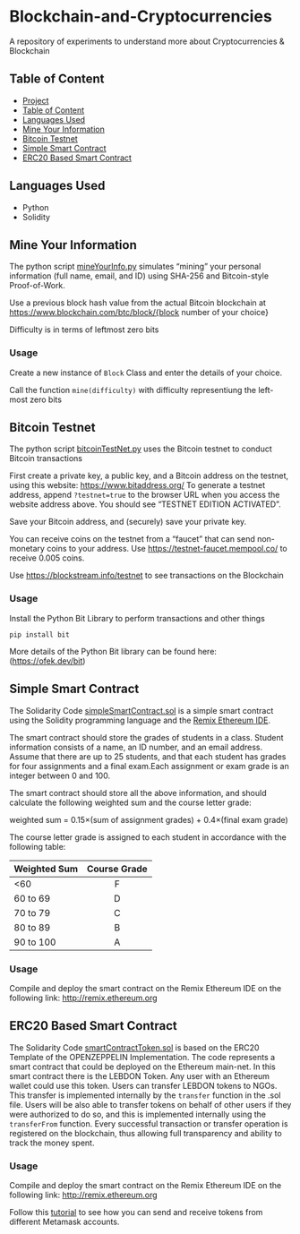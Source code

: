 # Blockchain-and-Cryptocurrencies
A repository of experiments to understand more about Cryptocurrencies & Blockchain

## Table of Content
- [Project](#blockchain-and-cryptocurrencies)
- [Table of Content](table-of-content)
- [Languages Used](#languages-used)
- [Mine Your Information](#mine-your-information)
- [Bitcoin Testnet](#bitcoin-testnet)
- [Simple Smart Contract](#simple-smart-contract)
- [ERC20 Based Smart Contract](erc20-based-smart-contract)

## Languages Used
* Python
* Solidity

## Mine Your Information
The python script [mineYourInfo.py](https://github.com/maarouf-yassine/Blockchain-and-Cryptocurrencies/blob/main/mineYourInfo.py) simulates “mining” your personal information (full name, email, 
and ID) using SHA-256 and Bitcoin-style Proof-of-Work.

Use a previous block hash value from the actual Bitcoin blockchain at https://www.blockchain.com/btc/block/{block number of your choice}

Difficulty is in terms of leftmost zero bits

### Usage
Create a new instance of `Block` Class and enter the details of your choice.

Call the function `mine(difficulty)` with difficulty representiung the left-most zero bits

## Bitcoin Testnet
The python script [bitcoinTestNet.py](https://github.com/maarouf-yassine/Blockchain-and-Cryptocurrencies/blob/main/bitcoinTestNet.py) uses the Bitcoin testnet to conduct Bitcoin transactions

First create a private key, a public key, and a Bitcoin address on the testnet, using this website: https://www.bitaddress.org/
To generate a testnet address, append `?testnet=true` to the browser URL when you access the website address above. You should see “TESTNET EDITION ACTIVATED”.

Save your Bitcoin address, and (securely) save your private key.

You can receive coins on the testnet from a “faucet” that can send non-monetary coins to your address. Use https://testnet-faucet.mempool.co/ to receive 0.005 coins.

Use https://blockstream.info/testnet to see transactions on the Blockchain

### Usage
Install the Python Bit Library to perform transactions and other things
```
pip install bit
```

More details of  the Python Bit library can be found here: (https://ofek.dev/bit)

## Simple Smart Contract
The Solidarity Code [simpleSmartContract.sol](https://github.com/maarouf-yassine/Blockchain-and-Cryptocurrencies/blob/main/simpleSmartContract.sol) is a simple smart contract using the Solidity programming language and the [Remix Ethereum IDE](http://remix.ethereum.org/).

The smart contract should store the grades of students in a class. Student information consists of a name, an ID number, and an email address. Assume that there are up to 25 students, and that each student has grades for four assignments and a final exam.Each assignment or exam grade is an integer between 0 and 100.

The smart contract should store all the above information, and should calculate the following weighted sum and the course letter grade:

weighted sum = 0.15×(sum of assignment grades) + 0.4×(final exam grade)

The course letter grade is assigned to each student in accordance with the following table:

| Weighted Sum  | Course Grade  |
| ------------- |:-------------:|
| <60           | F             |
| 60 to 69      | D             |
| 70 to 79      | C             |
| 80 to 89      | B             |
| 90 to 100     | A             |

### Usage
Compile and deploy the smart contract on the Remix Ethereum IDE on the following link: http://remix.ethereum.org

## ERC20 Based Smart Contract
The Solidarity Code [smartContractToken.sol](https://github.com/maarouf-yassine/Blockchain-and-Cryptocurrencies/blob/main/smartContractToken.sol) is based on the ERC20 Template of the OPENZEPPELIN Implementation. The code represents a smart contract that could be deployed on the Ethereum main-net. In this smart contract there is the LEBDON Token. 
Any user with an Ethereum wallet could use this token. Users can transfer LEBDON tokens to NGOs. This transfer is implemented internally by the `transfer` function in the .sol file. Users will be also 
able to transfer tokens on behalf of other users if they were authorized to do so, and this is implemented internally using the `transferFrom` function. 
Every successful transaction or transfer operation is registered on the blockchain, thus allowing full transparency and ability to track the money spent.

### Usage
Compile and deploy the smart contract on the Remix Ethereum IDE on the following link: http://remix.ethereum.org

Follow this [tutorial](https://www.youtube.com/watch?v=GDq7r1n9zIU) to see how you can send and receive tokens from different Metamask accounts.